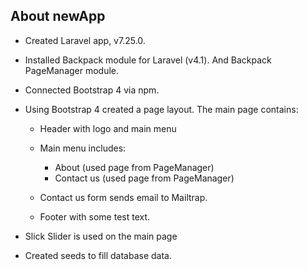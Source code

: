 ## About newApp

* Created Laravel app, v7.25.0.

* Installed Backpack module for Laravel (v4.1). And Backpack PageManager module.

* Connected Bootstrap 4 via npm.

* Using Bootstrap 4 created a page layout. The main page contains:

    * Header with logo and main menu

    * Main menu includes: 
        * About (used page from PageManager)
        * Contact us (used page from PageManager)

    * Contact us form sends email to Mailtrap.

    * Footer with some test text.

* Slick Slider is used on the main page

* Created seeds to fill database data.
